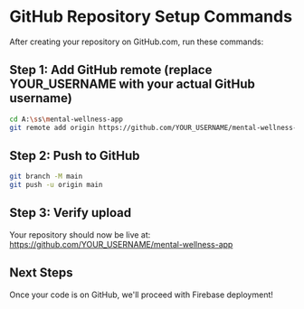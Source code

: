 # GitHub Repository Setup Commands

After creating your repository on GitHub.com, run these commands:

## Step 1: Add GitHub remote (replace YOUR_USERNAME with your actual GitHub username)
```bash
cd A:\ss\mental-wellness-app
git remote add origin https://github.com/YOUR_USERNAME/mental-wellness-app.git
```

## Step 2: Push to GitHub
```bash
git branch -M main
git push -u origin main
```

## Step 3: Verify upload
Your repository should now be live at:
https://github.com/YOUR_USERNAME/mental-wellness-app

## Next Steps
Once your code is on GitHub, we'll proceed with Firebase deployment!